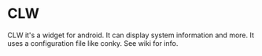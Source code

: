 # CLW
CLW it's a widget for android. It can display system information and more.
It uses a configuration file like conky.
See wiki for info.
